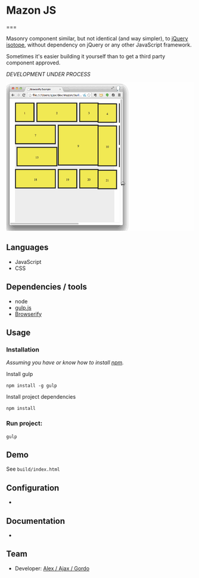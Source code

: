 # Mazon JS
===

Masonry component similar, but not identical (and way simpler), to [jQuery isotope](http://isotope.metafizzy.co/), without dependency on jQuery or any other JavaScript framework.

Sometimes it's easier building it yourself than to get a third party component approved.

*DEVELOPMENT UNDER PROCESS*

![mazon](/docs/mazon.gif)

## Languages

* JavaScript
* CSS

## Dependencies / tools

* node
* [gulp.js](http://gulpjs.com/)
* [Browserify](http://browserify.org/)


## Usage

### Installation

*Assuming you have or know how to install [npm](https://npmjs.org/).*

Install gulp

```
npm install -g gulp
```

Install project dependencies

```
npm install
```
### Run project:

```
gulp
```

## Demo

See `build/index.html`

## Configuration

 -

## Documentation

 -

## Team

* Developer: [Alex / Ajax / Gordo](https://github.com/KATT)

